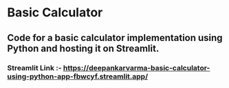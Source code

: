 # Basic Calculator
## Code for a basic calculator implementation using Python and hosting it on Streamlit.
### Streamlit Link :- https://deepankarvarma-basic-calculator-using-python-app-fbwcyf.streamlit.app/